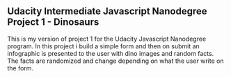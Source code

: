 ## Udacity Intermediate Javascript Nanodegree Project 1 - Dinosaurs

This is my version of project 1 for the Udacity Javascript Nanodegree program. 
In this project i build a simple form and then on submit an infographic is presented to the user with dino images and random facts.
The facts are randomized and change depending on what the user write on the form.



